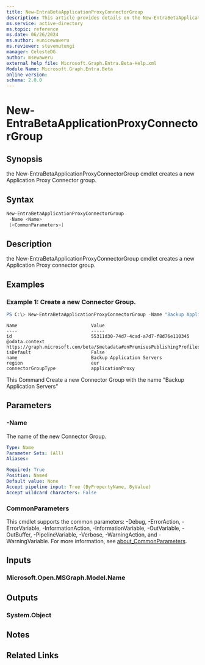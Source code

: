 ```yaml
---
title: New-EntraBetaApplicationProxyConnectorGroup
description: This article provides details on the New-EntraBetaApplicationProxyConnectorGroupcommand.
ms.service: active-directory
ms.topic: reference
ms.date: 06/26/2024
ms.author: eunicewaweru
ms.reviewer: stevemutungi
manager: CelesteDG
author: msewaweru
external help file: Microsoft.Graph.Entra.Beta-Help.xml
Module Name: Microsoft.Graph.Entra.Beta
online version:
schema: 2.0.0
---
```


# New-EntraBetaApplicationProxyConnectorGroup

## Synopsis
the New-EntraBetaApplicationProxyConnectorGroup cmdlet creates a new Application Proxy Connector group.

## Syntax

```powershell
New-EntraBetaApplicationProxyConnectorGroup
 -Name <Name> 
 [<CommonParameters>]
```

## Description
the New-EntraBetaApplicationProxyConnectorGroup cmdlet creates a new Application Proxy connector group.

## Examples

### Example 1: Create a new Connector Group.
```powershell
PS C:\> New-EntraBetaApplicationProxyConnectorGroup -Name "Backup Application Servers"
```
```output
Name                           Value
----                           -----
id                             55311d30-74d7-4cad-a7d7-f8d76e110345
@odata.context                 https://graph.microsoft.com/beta/$metadata#onPremisesPublishingProfiles('applicationProxy')/connectorGroups/$entity
isDefault                      False
name                           Backup Application Servers
region                         eur
connectorGroupType             applicationProxy
```
This Command Create a new Connector Group with the name "Backup Application Servers"

## Parameters

### -Name
The name of the new Connector Group.

```yaml
Type: Name
Parameter Sets: (All)
Aliases:

Required: True
Position: Named
Default value: None
Accept pipeline input: True (ByPropertyName, ByValue)
Accept wildcard characters: False
```

### CommonParameters
This cmdlet supports the common parameters: -Debug, -ErrorAction, -ErrorVariable, -InformationAction, -InformationVariable, -OutVariable, -OutBuffer, -PipelineVariable, -Verbose, -WarningAction, and -WarningVariable. For more information, see [about_CommonParameters](https://go.microsoft.com/fwlink/?LinkID=113216).

## Inputs

### Microsoft.Open.MSGraph.Model.Name
## Outputs

### System.Object
## Notes

## Related Links
